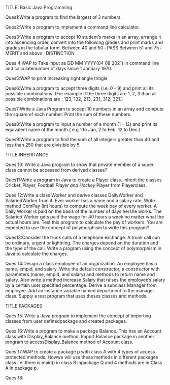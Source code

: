 TITLE: Basic Java Programming

Ques1:Write a program to find the largest of 3 numbers.

Ques2:Write a program to implement a command line calculator.

Ques3:Write a program to accept 10 student’s marks in an array, arrange it into ascending order, convert into the following grades and print marks and grades in the tabular form.
         Between 40 and 50 : PASS 
         Between 51 and 75 : MERIT 
          and above : DISTINCTION
          
Ques 4:WAP to Take input as DD MM YYYY(04 08 2021) in command line and calculatenumber of days since 1 January 1970.


Ques5:WAP to print increasing right angle tringle

Ques6:Write a program to accept three digits (i.e. 0 - 9) and print all its possible combinations.
(For example if the three digits are 1, 2, 3 than all possible combinations are : 123, 132, 213, 231, 312, 321.)

Ques7:Write a Java Program to accept 10 numbers in an array and compute the square of each number. Print the sum of these numbers.

Ques8:Write a program to input a number of a month (1 - 12) and print its equivalent name of the month.( e.g 1 to Jan, 2 to Feb. 12 to Dec.)

Ques9:Write a program to find the sum of all integers greater than 40 and less than 250 that are divisible by 5.


TITLE:INHERITANCE


Ques 10:.Write a Java program to show that private member of a super class cannot be accessed from derived classes?

Ques11:Write a program in Java to create a Player class. Inherit the classes Cricket_Player,
Football _Player and Hockey_ Player from Playerclass.

Ques 12:Write a class Worker and derive classes DailyWorker and SalariedWorker from it. Ever worker has a name and a salary rate. Write method ComPay (int hours) to compute the week pay of every worker. A Daily Worker is paid on the basis of the number of days he/she works. The Salaried Worker gets paid the wage for 40 hours a week no matter what the actual hours are. Test this program to calculate the pay of workers. You are expected to use the concept of polymorphism to write this program?

Ques13:Consider the trunk calls of a telephone exchange. A trunk call can be ordinary, urgent or lightning. The charges depend on the duration and the type of the call. Write a program using the concept of polymorphism in Java to calculate the charges.

Ques 14:Design a class employee of an organization. An employee has a name, empid, and salary  .Write the default constructor, a constructor with parameters (name, empid, and salary) and methods to return name and salary. Also write a method increase Salary that raises the employee’s salary by a certain user specified percentage. Derive a subclass Manager from employee. Add an instance variable named department to the manager class. Supply a test program that uses theses classes and methods.



TITLE:PACKAGES



Ques 15: Write a Java program to implement the concept of importing classes from user definedpackage and created packages.

Ques 16:Write a program to make a package Balance. This has an Account class with Display_Balance method. Import Balance package in another program to accessDisplay_Balance method of Account class.

Ques 17:WAP to create a package p with class A with 4 types of access protected methods. Howwe will use these methods in different packages class i.e. there is main() in class B inpackage Q and 4 methods are in Class A in package p.

Ques 18:
